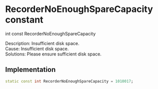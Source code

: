 


# RecorderNoEnoughSpareCapacity constant







int const RecorderNoEnoughSpareCapacity
  




<p>Description: Insufficient disk space. <br>Cause: Insufficient disk space. <br> Solutions: Please ensure sufficient disk space.</p>



## Implementation

```dart
static const int RecorderNoEnoughSpareCapacity = 1010017;
```







